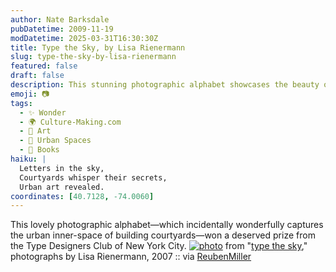 ```yaml
---
author: Nate Barksdale
pubDatetime: 2009-11-19
modDatetime: 2025-03-31T16:30:30Z
title: Type the Sky, by Lisa Rienermann
slug: type-the-sky-by-lisa-rienermann
featured: false
draft: false
description: This stunning photographic alphabet showcases the beauty of building courtyards through Lisa Rienermann's lens.
emoji: 📷
tags:
  - ✨ Wonder
  - 🌍 Culture-Making.com
  - 🎨 Art
  - 🌆 Urban Spaces
  - 📖 Books
haiku: |
  Letters in the sky,  
  Courtyards whisper their secrets,  
  Urban art revealed.
coordinates: [40.7128, -74.0060]
---
```


This lovely photographic alphabet—which incidentally wonderfully captures the urban inner-space of building courtyards—won a deserved prize from the Type Designers Club of New York City. [![photo](http://culture-making.com/media/3_alphabet.jpg)](http://www.lisarienermann.com/index.php?/project/type-the-sky/)
from "[type the sky](https://www.google.com/search?q=%22type%20the%20sky%22%20lisarienermann.com)," photographs by Lisa Rienermann, 2007 :: via [ReubenMiller](http://web.archive.org/web/20211021154445/https://reubenmiller.typepad.com/my_weblog/2008/09/21-unexpected-a.html)
